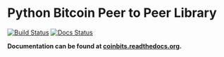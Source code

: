 # Python Bitcoin Peer to Peer Library
[![Build Status](https://secure.travis-ci.org/8468/coinbits.png?branch=master)](https://travis-ci.org/8468/coinbits)
[![Docs Status](https://readthedocs.org/projects/coinbits/badge/?version=latest)](http://coinbits.readthedocs.org)

**Documentation can be found at [coinbits.readthedocs.org](http://coinbits.readthedocs.org/).**

